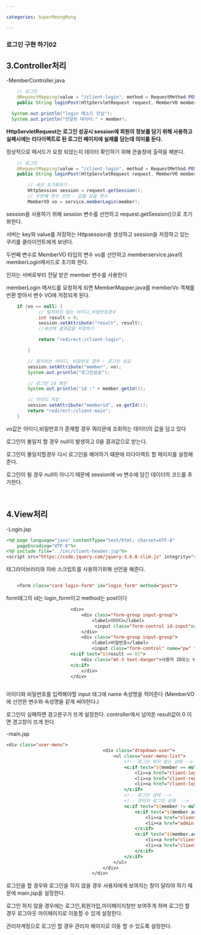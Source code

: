 ```yaml
---

categories: SuperMeongMung

---
```




### 로그인 구현 하기02 

3.Controller처리
----

-MemberController.java


```java
	// 로그인
	@RequestMapping(value = "/client-login", method = RequestMethod.POST)
	public String loginPost(HttpServletRequest request, MemberVO member) throws Exception {

  System.out.println("login 메소드 진입");
  System.out.println("전달된 데이터:" + member);
```

__HttpServletRequest는 로그인 성공시 session에 회원의 정보를 담기 위해 사용하고 실패시에는 리다이렉트로 된 로그인 페이지에 실패를 담는데 의미를 둔다.__



 정상적으로 메서드가 요청 되었는지 데이터 확인하기 위해 콘솔창에 출력을 해본다.

 
```java
	// 로그인
	@RequestMapping(value = "/client-login", method = RequestMethod.POST)
	public String loginPost(HttpServletRequest request, MemberVO member) throws Exception {

		// 세션 초기화하기
		HttpSession session = request.getSession();
		// 두번쨰 변수 선언 - 값을 담을 변수
		MemberVO vo = service.memberLogin(member);
```

session을 사용하기 위해 session 변수를 선언하고 request.getSession()으로 초기화한다.

서버는 key와 value를 저장하는 Httpsession을 생성하고 session을 저장하고 있는 쿠키를 클라이언트에게 보낸다.


두번째 변수로 MemberVO 타입의 변수 vo를 선언하고 memberservice.java의 memberLogin메서드로 초기화 한다.


인자는 서버로부터 전달 받은 member 변수를 사용한다 


memberLogin 메서드를 요청하게 되면 MemberMapper.java를 memberVo 객체를 반환 받아서 변수 VO에 저장되게 된다.


```java
	if (vo == null) {
			// 일치하지 않는 아이디,비밀번호경우
			int result = 0;
			session.setAttribute("result", result); 
			//세션에 결과값을 저장하기

			return "redirect:/client-login";

		}

		// 일치하는 아이디, 비밀번호 경우 - 로그인 성공
		session.setAttribute("member", vo);
		System.out.println("로그인성공");

		// 로그인 id 확인
		System.out.println("id :" + member.getId());

		// 아이디 저장
		session.setAttribute("memberid", vo.getId());
		return "redirect:/client-main";
	}
```
vo값은 아이디,비밀번호가 존재할 경우 쿼리문에 조회하는 데이터의 값을 담고 있다

로그인이 불일치 할 경우 null이 발생하고 0을 결과값으로 받는다.

로그인이 불일치할경우 다시 로그인을 해야하기 떄문에 리다이렉트 할 페이지를 설정해준다.

로그인이 될 경우 null이 아니기 때문에 session에 vo 변수에 담긴 데이터의 코드를 추가한다.

&nbsp;



4.View처리
---

-Login.jsp

```jsp
<%@ page language="java" contentType="text/html; charset=UTF-8"
    pageEncoding="UTF-8"%>
<%@ include file="../inc/client-header.jsp"%>
<script src="https://code.jquery.com/jquery-3.6.0.slim.js" integrity="sha256-HwWONEZrpuoh951cQD1ov2HUK5zA5DwJ1DNUXaM6FsY=" crossorigin="anonymous"></script> 


```
태그라이브러리와 자바 스크립트를 사용하기위해 선언을 해준다.

```jsp

	<form class="card login-form" id="login_form" method="post">
```
form태그의 id는 login_form이고 method는 post이다 

```jsp
						<div>
							<div class="form-group input-group">
								<label>아이디</label>
								 <input class="form-control id-input"name="id" required>
							</div>
							<div class="form-group input-group">
								<label>비밀번호</label> 
								<input class="form-control" name="pw" type="password" required>
						<c:if test="${result == 0}">
							<div class="mt-3 text-danger">사용자 ID또는 비밀번호를 잘못 입력하셨습니다</div>
						</c:if>
							</div>
						</div>
					
```
아이디와 비밀번호를 입력해야할 input 태그에 name 속성명을 적어준다
(MemberVO에 선언한 변수와 속성명을 같게 써야한다.)


로그인이 실패하면 경고문구가 뜨게 설정한다.
controller에서 넘어온 result값이 0 이면 경고창이 뜨게 한다.


-main.jsp

```jsp
<div class="user-menu">
									<div class="dropdown-user">
										<ul class="user-menu-list">
											<!-- 로그인 하지 않는 상태 -->
											<c:if test="${member == null}">
												<li><a href="client-login">로그인</a></li>
												<li><a href="client-register">회원가입</a></li>
												<li><a href="client-login">마이페이지</a></li>
											</c:if>
											<!-- 로그인 상태 -->
											<!-- 관리자 로그인 상태  -->
											<c:if test="${member != null}">
												<c:if test="${member.adminchk eq 1}">
													<li><a href="client-logout">로그아웃</a></li>
													<li><a href="admin-main">관리자페이지</a></li>
												</c:if>
												<c:if test="${member.adminchk ne 1}">
													<li><a href="client-logout">로그아웃</a></li>
													<li><a href="client-mypage">마이페이지(${member.id}님)</a></li>
												</c:if>
											</c:if>
										</ul>
									</div>
								</div>

```

로그인을 할 경우와 로그인을 하지 않을 경우 사용자에게 보여지는 창이 달라야 하기 때문에 main.jsp을 설정한다.


로그인 하지 않을 경우에는 로그인,회원가입,마이페이지창만 보여주게 하며 로그인 할 경우 로그아웃 마이페이지로 이동할 수 있게 설정한다.

관리자계정으로 로그인 할 경우 관리자 페이지로 이동 할 수 있도록 설정한다.




